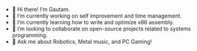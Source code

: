 - 👋 Hi there! I’m Gautam.
- 🔭 I’m currently working on self improvement and time management.
- 🌱 I’m currently learning how to write and optimize x86 assembly.
- 💞️ I’m looking to collaborate on open-source projects related to systems programming.
- 💬 Ask me about Robotics, Metal music, and PC Gaming!

<!---
gtmshrm/gtmshrm is a ✨ special ✨ repository because its `README.md` (this file) appears on your GitHub profile.
You can click the Preview link to take a look at your changes.
--->
